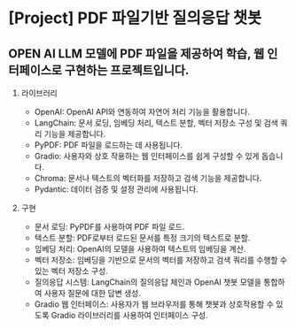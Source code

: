 #  [Project] PDF 파일기반 질의응답 챗봇 
## OPEN AI LLM 모델에 PDF 파일을 제공하여 학습, 웹 인터페이스로 구현하는 프로젝트입니다.

1. 라이브러리
   - OpenAI: OpenAI API와 연동하여 자연어 처리 기능을 활용합니다.
   - LangChain: 문서 로딩, 임베딩 처리, 텍스트 분할, 벡터 저장소 구성 및 검색 쿼리 기능을 제공합니다.
   - PyPDF: PDF 파일을 로드하는 데 사용됩니다.
   - Gradio: 사용자와 상호 작용하는 웹 인터페이스를 쉽게 구성할 수 있게 돕습니다.
   - Chroma: 문서나 텍스트의 벡터화를 저장하고 검색 기능을 제공합니다.
   - Pydantic: 데이터 검증 및 설정 관리에 사용됩니다.

2. 구현
     - 문서 로딩: PyPDF를 사용하여 PDF 파일 로드.
     - 텍스트 분할: PDF로부터 로드된 문서를 특정 크기의 텍스트로 분할.
     - 임베딩 처리: OpenAI의 모델을 사용하여 텍스트의 임베딩을 계산.
     - 벡터 저장소: 임베딩을 기반으로 문서의 벡터를 저장하고 검색 쿼리를 수행할 수 있는 벡터 저장소 구성.
     - 질의응답 시스템: LangChain의 질의응답 체인과 OpenAI 챗봇 모델을 통합하여 사용자 질문에 대한 답변 생성.
     - Gradio 웹 인터페이스: 사용자가 웹 브라우저를 통해 챗봇과 상호작용할 수 있도록 Gradio 라이브러리를 사용하여 인터페이스 구성.
  
